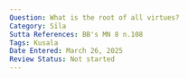 ```yaml
---
Question: What is the root of all virtues?
Category: Sīla
Sutta References: BB's MN 8 n.108
Tags: Kusala
Date Entered: March 26, 2025
Review Status: Not started
---
```

